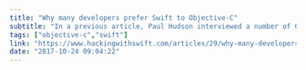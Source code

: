 ```yaml
---
title: "Why many developers prefer Swift to Objective-C"
subtitle: "In a previous article, Paul Hudson interviewed a number of Objective-C developers, asking them why they preferred using Objective-C over Swift. In this follow up, he hopes to balance the scale as he interviews another group of developers, this time hearing from those who prefer using Swift over Objective-C. I found myself nodding along as I read their answers."
tags: ["objective-c","swift"]
link: "https://www.hackingwithswift.com/articles/29/why-many-developers-prefer-swift-to-objective-c"
date: "2017-10-24 09:04:22"
---
```

